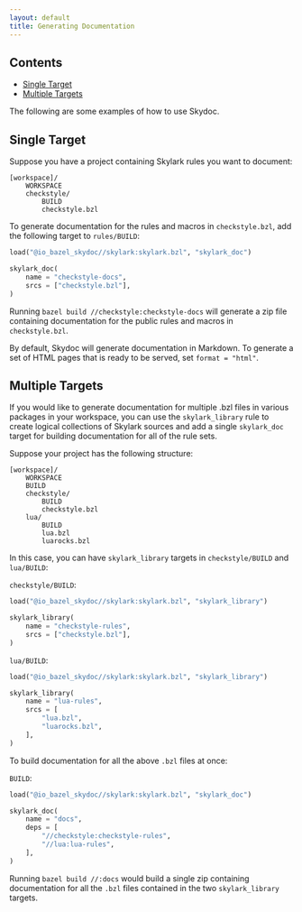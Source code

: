 ```yaml
---
layout: default
title: Generating Documentation
---
```


<nav class="toc">
  <h2>Contents</h2>
  <ul>
    <li><a href="#single-target">Single Target</a></li>
    <li><a href="#multiple-targets">Multiple Targets</a></li>
  </ul>
</nav>

The following are some examples of how to use Skydoc.

<a name="single-target"></a>
## Single Target

Suppose you have a project containing Skylark rules you want to document:

```
[workspace]/
    WORKSPACE
    checkstyle/
        BUILD
        checkstyle.bzl
```

To generate documentation for the rules and macros in `checkstyle.bzl`, add the
following target to `rules/BUILD`:

```python
load("@io_bazel_skydoc//skylark:skylark.bzl", "skylark_doc")

skylark_doc(
    name = "checkstyle-docs",
    srcs = ["checkstyle.bzl"],
)
```

Running `bazel build //checkstyle:checkstyle-docs` will generate a zip file
containing documentation for the public rules and macros in `checkstyle.bzl`.

By default, Skydoc will generate documentation in Markdown. To generate
a set of HTML pages that is ready to be served, set `format = "html"`.

<a name="multiple-targets"></a>
## Multiple Targets

If you would like to generate documentation for multiple .bzl files in various
packages in your workspace, you can use the `skylark_library` rule to create
logical collections of Skylark sources and add a single `skylark_doc` target for
building documentation for all of the rule sets.

Suppose your project has the following structure:

```
[workspace]/
    WORKSPACE
    BUILD
    checkstyle/
        BUILD
        checkstyle.bzl
    lua/
        BUILD
        lua.bzl
        luarocks.bzl
```

In this case, you can have `skylark_library` targets in `checkstyle/BUILD` and
`lua/BUILD`:

`checkstyle/BUILD`:

```python
load("@io_bazel_skydoc//skylark:skylark.bzl", "skylark_library")

skylark_library(
    name = "checkstyle-rules",
    srcs = ["checkstyle.bzl"],
)
```

`lua/BUILD`:

```python
load("@io_bazel_skydoc//skylark:skylark.bzl", "skylark_library")

skylark_library(
    name = "lua-rules",
    srcs = [
        "lua.bzl",
        "luarocks.bzl",
    ],
)
```

To build documentation for all the above `.bzl` files at once:

`BUILD`:

```python
load("@io_bazel_skydoc//skylark:skylark.bzl", "skylark_doc")

skylark_doc(
    name = "docs",
    deps = [
        "//checkstyle:checkstyle-rules",
        "//lua:lua-rules",
    ],
)
```

Running `bazel build //:docs` would build a single zip containing documentation
for all the `.bzl` files contained in the two `skylark_library` targets.

